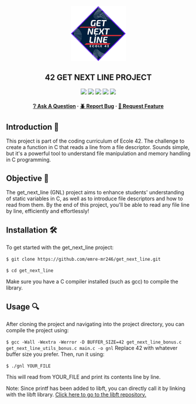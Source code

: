 <div align="center">
  <img src="img/gnl.png" alt="Logo" width="150" height="150">
  <h2>42 GET NEXT LINE PROJECT</h2>
    <a href= https://github.com/emre-mr246/42-evaluation><img src="https://img.shields.io/badge/score-125%20%2F%20100-success?style=for-the-badge"/></a>
    <a href= https://github.com/emre-mr246/42-evaluation><img src="https://img.shields.io/badge/circle-1-magenta?style=for-the-badge"/></a>
    <a href= https://github.com/emre-mr246/42-evaluation><img src="https://img.shields.io/badge/42-Evaluation-red?style=for-the-badge"/></a>
    <a href= https://github.com/emre-mr246/42-evaluation><img src="https://img.shields.io/github/last-commit/emre-mr246/42_ring1_get_next_line?style=for-the-badge"/></a>
    <a href="https://42istanbul.com.tr/"><img src="https://img.shields.io/badge/42-ISTANBUL-white?style=for-the-badge"/></a>
   
<h4>
    <a href="https://github.com/emre-mr246/42_ring1_get_next_line/issues">❔ Ask A Question</a>
  <span> · </span>
    <a href="https://github.com/emre-mr246/42_ring1_get_next_line/issues">🪲 Report Bug</a>
  <span> · </span>
    <a href="https://github.com/emre-mr246/42_ring1_get_next_line/issues">💬 Request Feature</a>
</h4>
</div>

## Introduction 🚀

This project is part of the coding curriculum of Ecole 42. The challenge to create a function in C that reads a line from a file descriptor. Sounds simple, but it's a powerful tool to understand file manipulation and memory handling in C programming.

## Objective 🎯

The get_next_line (GNL) project aims to enhance students' understanding of static variables in C, as well as to introduce file descriptors and how to read from them.  By the end of this project, you'll be able to read any file line by line, efficiently and effortlessly!

## Installation 🛠

To get started with the get_next_line project:

`$ git clone https://github.com/emre-mr246/get_next_line.git`

`$ cd get_next_line`

Make sure you have a C compiler installed (such as gcc) to compile the library.

## Usage 🔍
After cloning the project and navigating into the project directory, you can compile the project using:

`$ gcc -Wall -Wextra -Werror -D BUFFER_SIZE=42 get_next_line_bonus.c get_next_line_utils_bonus.c main.c -o gnl`
Replace 42 with whatever buffer size you prefer. Then, run it using:

`$ ./gnl YOUR_FILE`

This will read from YOUR_FILE and print its contents line by line.

Note: Since printf has been added to libft, you can directly call it by linking with the libft library.
<a href="https://github.com/emre-mr246/42_ring0_libft"> Click here to go to the libft repository.</a>

